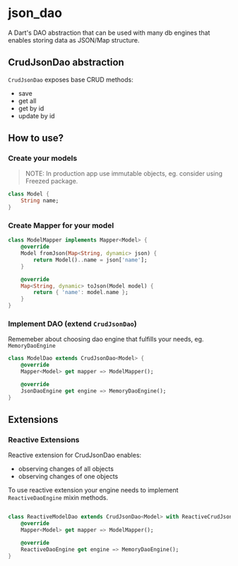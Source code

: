 # json_dao

A Dart's DAO abstraction that can be used with many db engines that enables storing data as JSON/Map structure.

## CrudJsonDao abstraction

`CrudJsonDao` exposes base CRUD methods:
* save
* get all 
* get by id
* update by id

## How to use?

### Create your models

> NOTE: In production app use immutable objects, eg. consider using Freezed package.

```dart
class Model {
    String name;    
}
```

### Create Mapper for your model
```dart
class ModelMapper implements Mapper<Model> {
    @override
    Model fromJson(Map<String, dynamic> json) {
        return Model()..name = json['name'];
    }

    @override
    Map<String, dynamic> toJson(Model model) {
        return { 'name': model.name };
    }
}
```

### Implement DAO (extend `CrudJsonDao`)

Rememeber about choosing dao engine that fulfills your needs, eg. `MemoryDaoEngine`

```dart
class ModelDao extends CrudJsonDao<Model> {
    @override
    Mapper<Model> get mapper => ModelMapper();

    @override
    JsonDaoEngine get engine => MemoryDaoEngine();
}
```

## Extensions

### Reactive Extensions

Reactive extension for CrudJsonDao enables:

* observing changes of all objects
* observing changes of one objects

To use reactive extension your engine needs to implement `ReactiveDaoEngine` mixin methods.

```dart

class ReactiveModelDao extends CrudJsonDao<Model> with ReactiveCrudJsonDao<Model> {
    @override
    Mapper<Model> get mapper => ModelMapper();

    @override
    ReactiveDaoEngine get engine => MemoryDaoEngine();
}

```